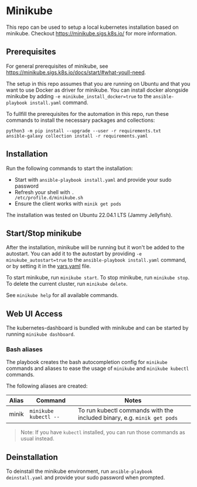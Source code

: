 # Minikube
This repo can be used to setup a local kubernetes installation based on minikube.
Checkout https://minikube.sigs.k8s.io/ for more information.

## Prerequisites
For general prerequisites of minikube, see https://minikube.sigs.k8s.io/docs/start/#what-youll-need.

The setup in this repo assumes that you are running on Ubuntu and that you want to use Docker as driver for minikube.
You can install docker alongside minikube by adding `-e minikube_install_docker=true` to the `ansible-playbook install.yaml` command.

To fullfill the prerequisites for the automation in this repo, run these commands to install
the necessary packages and collections:

```
python3 -m pip install --upgrade --user -r requirements.txt
ansible-galaxy collection install -r requirements.yaml
```

## Installation
Run the following commands to start the installation:
  * Start with <code>ansible-playbook install.yaml</code> and provide your sudo password
  * Refresh your shell with <code>. /etc/profile.d/minikube.sh</code>
  * Ensure the client works with <code>minik get pods</code>

The installation was tested on Ubuntu 22.04.1 LTS (Jammy Jellyfish).

## Start/Stop minikube
After the installation, minikube will be running but it won't be added to the autostart. 
You can add it to the autostart by providing `-e minukube_autostart=true` to the `ansible-playbook install.yaml` command,
or by setting it in the [vars.yaml](vars.yaml) file.

To start minikube, run `minikube start`. To stop minikube, run `minikube stop`. To delete the
current cluster, run `minikube delete`.

See `minikube help` for all available commands.

## Web UI Access
The kubernetes-dashboard is bundled with minikube and can be started by running `minikube dashboard`.

### Bash aliases
The playbook creates the bash autocompletion config for `minikube` commands 
and aliases to ease the usage of `minikube` and `minikube kubectl` commands.

The following aliases are created:

| Alias | Command               | Notes                                                                   |
| ----- | --------------------- | ----------------------------------------------------------------------- |
| minik | `minikube kubectl --` | To run kubectl commands with the included binary, e.g. `minik get pods` |

> Note: If you have `kubectl` installed, you can run those commands as usual instead.

## Deinstallation
To deinstall the minikube environment, run <code>ansible-playbook deinstall.yaml</code>
and provide your sudo password when prompted.
